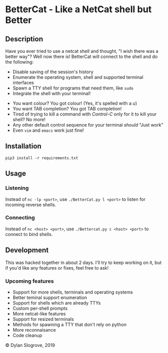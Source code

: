 # BetterCat - Like a NetCat shell but Better

## Description

Have you ever tried to use a netcat shell and thought, "I wish there was a better way"?
Well now there is!
BetterCat will connect to the shell and do the following:
- Disable saving of the session's history
- Enumerate the operating system, shell and supported terminal interfaces
- Spawn a TTY shell for programs that need them, like `sudo`
- Integrate the shell with your terminal!
+ You want colour? You got colour! (Yes, it's spelled with a _u_)
+ You want TAB completion? You got TAB completion!
+ Tired of trying to kill a command with *Control-C* only for it to kill your shell? No more!
+ Any other default control sequence for your terminal _should_ "Just work"
+ Even `vim` and `emacs` work just fine!

## Installation

`pip3 install -r requirements.txt`

## Usage

### Listening
Instead of `nc -lp <port>`, use `./BetterCat.py l <port>` to listen for incoming reverse shells.

### Connecting
Instead of `nc <host> <port>`, use `./Bettercat.py c <host> <port>` to connect to bind shells.

## Development
This was hacked together in about 2 days. I'll try to keep working on it, but if you'd like any features or fixes, feel free to ask!

### Upcoming features
- Support for more shells, terminals and operating systems
- Better teminal support enumeration
- Support for shells which are already TTYs
- Custom per-shell prompts
- More netcat-like features
- Support for resized terminals
- Methods for spawning a TTY that don't rely on python
- More reconnaisance
- Code cleanup

© Dylan Slogrove, 2019

